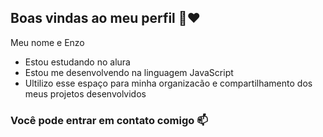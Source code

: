 ## Boas vindas ao meu perfil 👋❤️

Meu nome e Enzo 

- Estou estudando no alura
- Estou me desenvolvendo na linguagem JavaScript
- Ultilizo esse espaço para minha organizacão e compartilhamento dos meus projetos desenvolvidos

### Você pode entrar em contato comigo 📫
